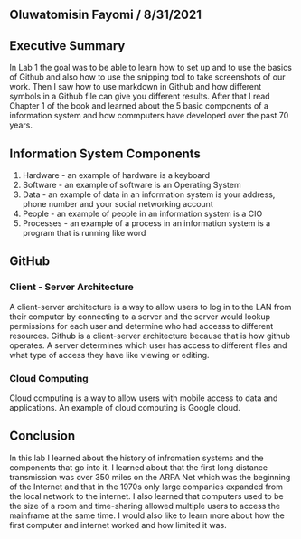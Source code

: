 ## Oluwatomisin Fayomi / 8/31/2021

## Executive Summary
In Lab 1 the goal was to be able to learn how to set up and to use the basics of Github and also how to use the snipping tool to take screenshots of our work. Then I saw how to use markdown in Github and how different symbols in a Github file can give you different results. After that I read Chapter 1 of the book and learned about the 5 basic components of a information system and how commputers have developed over the past 70 years.

## Information System Components
1) Hardware - an example of hardware is a keyboard
2) Software - an example of software is an Operating System
3) Data - an example of data in an information system is your address, phone number and your social networking account
4) People - an example of people in an information system is a CIO
5) Processes - an example of a process in an information system is a program that is running like word
## GitHub
### Client - Server Architecture
A client-server architecture is a way to allow users to log in to the LAN from their computer by connecting to a server and the server would lookup permissions for each user and determine who had accesss to different resources. Github is a client-server architecture because that is how github operates. A server determines which user has access to different files and what type of access they have like viewing or editing.
### Cloud Computing
Cloud computing is a way to allow users with mobile access to data and applications. An example of cloud computing is Google cloud.
## Conclusion
In this lab I learned about the history of infromation systems and the components that go into it. I learned about that the first long distance transmission was over 350 miles on the ARPA Net which was the beginning of the Internet and that in the 1970s only large companies expanded from the local network to the internet. I also learned that computers used to be the size of a room and time-sharing allowed multiple users to access the mainframe at the same time. I would also like to learn more about how the first computer and internet worked and how limited it was.
